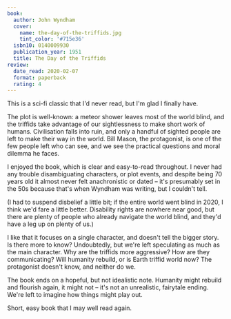 ```yaml
---
book:
  author: John Wyndham
  cover:
    name: the-day-of-the-triffids.jpg
    tint_color: '#715e36'
  isbn10: 0140009930
  publication_year: 1951
  title: The Day of the Triffids
review:
  date_read: 2020-02-07
  format: paperback
  rating: 4
---
```


This is a sci-fi classic that I'd never read, but I'm glad I finally have.

The plot is well-known: a meteor shower leaves most of the world blind, and the triffids take advantage of our sightlessness to make short work of humans.
Civilisation falls into ruin, and only a handful of sighted people are left to make their way in the world.
Bill Mason, the protagonist, is one of the few people left who can see, and we see the practical questions and moral dilemma he faces.

I enjoyed the book, which is clear and easy-to-read throughout.
I never had any trouble disambiguating characters, or plot events, and despite being 70 years old it almost never felt anachronistic or dated – it's presumably set in the 50s because that's when Wyndham was writing, but I couldn't tell.

(I had to suspend disbelief a little bit; if the entire world went blind in 2020, I think we'd fare a little better.
Disability rights are nowhere near good, but there are plenty of people who already navigate the world blind, and they'd have a leg up on plenty of us.)

I like that it focuses on a single character, and doesn't tell the bigger story.
Is there more to know?
Undoubtedly, but we're left speculating as much as the main character.
Why are the triffids more aggressive?
How are they communicating?
Will humanity rebuild, or is Earth triffid world now?
The protagonist doesn't know, and neither do we.

The book ends on a hopeful, but not idealistic note.
Humanity might rebuild and flourish again, it might not – it's not an unrealistic, fairytale ending.
We're left to imagine how things might play out.

Short, easy book that I may well read again.